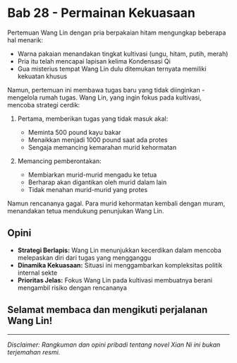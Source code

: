 # Bab 28 - Permainan Kekuasaan

Pertemuan Wang Lin dengan pria berpakaian hitam mengungkap beberapa hal menarik:
- Warna pakaian menandakan tingkat kultivasi (ungu, hitam, putih, merah)
- Pria itu telah mencapai lapisan kelima Kondensasi Qi
- Gua misterius tempat Wang Lin dulu ditemukan ternyata memiliki kekuatan khusus

Namun, pertemuan ini membawa tugas baru yang tidak diinginkan - mengelola rumah tugas. Wang Lin, yang ingin fokus pada kultivasi, mencoba strategi cerdik:

1. Pertama, memberikan tugas yang tidak masuk akal:
   - Meminta 500 pound kayu bakar
   - Menaikkan menjadi 1000 pound saat ada protes
   - Sengaja memancing kemarahan murid kehormatan

2. Memancing pemberontakan:
   - Membiarkan murid-murid mengadu ke tetua
   - Berharap akan digantikan oleh murid dalam lain
   - Tidak menahan murid-murid yang protes

Namun rencananya gagal. Para murid kehormatan kembali dengan muram, menandakan tetua mendukung penunjukan Wang Lin.

## Opini

- **Strategi Berlapis:** Wang Lin menunjukkan kecerdikan dalam mencoba melepaskan diri dari tugas yang mengganggu
- **Dinamika Kekuasaan:** Situasi ini menggambarkan kompleksitas politik internal sekte
- **Prioritas Jelas:** Fokus Wang Lin pada kultivasi membuatnya berani mengambil risiko dengan rencananya

## Selamat membaca dan mengikuti perjalanan Wang Lin!

---

_Disclaimer: Rangkuman dan opini pribadi tentang novel Xian Ni ini bukan terjemahan resmi._